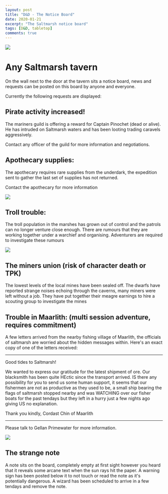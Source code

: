 ```yaml
---
layout: post
title: "D&D - The Notice Board"
date: 2020-01-21
excerpt: "The Saltmarsh notice board"
tags: [D&D, tabletop]
comments: true
---
```


<img src="https://www.elventower.com/wp-content/uploads/2018/06/thumbnail.jpg" />

# Any Saltmarsh tavern
On the wall next to the door at the tavern sits a notice board, news and requests can be posted on this board by anyone and everyone.

Currently the following requests are displayed:

## Pirate activity increased!
The mariners guild is offering a reward for Captain Pinochet (dead or alive). He has intruded on Saltmarsh waters and has been looting trading caravels aggressively. 

Contact any officer of the guild for more information and negotiations.

## Apothecary supplies: 
The apothecary requires rare supplies from the underdark, the expedition sent to gather the last set of supplies has not returned. 

Contact the apothecary for more information

<img src="https://i.pinimg.com/originals/38/fb/41/38fb41adb6bec811944f6545cfd98e26.jpg">

## Troll trouble:
The troll population in the marshes has grown out of control and the patrols can no longer venture close enough. There are rumours that they are working together under a warchief and organising. Adventurers are required to investigate these rumours

<img src="https://i1.wp.com/nerdarchy.com/wp-content/uploads/2018/04/forest-troll.jpg?fit=1200%2C727&ssl=1">

## The miners union (risk of character death or TPK)
The lowest levels of the local mines have been sealed off. The dwarfs have reported strange noises echoing through the caverns, many miners were left without a job. They have put together their meagre earnings to hire a scouting group to investigate the mines

## Trouble in Maarlith: (multi session adventure, requires commitment)
A few letters arrived from the nearby fishing village of Maarlith, the officials of saltmarsh are worried about the hidden messages within.
Here's an exact copy of one of the letters received:

***

Good tides to Saltmarsh!

We wanted to express our gratitude for the latest shipment of ore. 
Our blacksmith has been quite HEctic since the transport arrived. 
IS there any possibility for you to send us some human support, it seems that our fishermen are not as productive as they used to be, 
a small ship bearing the flags of saltmarsh stopped nearby and was WATCHING over our 
fisher boats for the past tendays but they left in a hurry just a few nights ago giving US no explanation.

Thank you kindly, 
Cordast Chin of Maarlith

***


Please talk to Gellan Primewater for more information.

<img src="https://i.redd.it/gz4a6dh79rmz.jpg">

## The strange note
A note sits on the board, completely empty at first sight however you heard that it reveals some arcane text when the sun rays hit the paper. A warning sign has been posted below it to not touch or read the note as it's potentially dangerous. A wizard has been scheduled to arrive in a few tendays and remove the note.